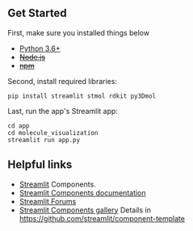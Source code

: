 ## Get Started

First, make sure you installed things below

* [Python 3.6+](https://www.python.org/downloads/)
* ~~[Node.js](https://nodejs.org)~~
* ~~[npm](https://docs.npmjs.com/downloading-and-installing-node-js-and-npm)~~

Second, install required libraries:

```
pip install streamlit stmol rdkit py3Dmol
```

Last, run the app's Streamlit app:

```
cd app
cd molecule_visualization
streamlit run app.py 
```

## Helpful links

* [Streamlit](https://streamlit.io) Components.
* [Streamlit Components documentation](https://docs.streamlit.io/library/components)
* [Streamlit Forums](https://discuss.streamlit.io/tag/custom-components)
* [Streamlit Components gallery](https://www.streamlit.io/components)
Details in https://github.com/streamlit/component-template
